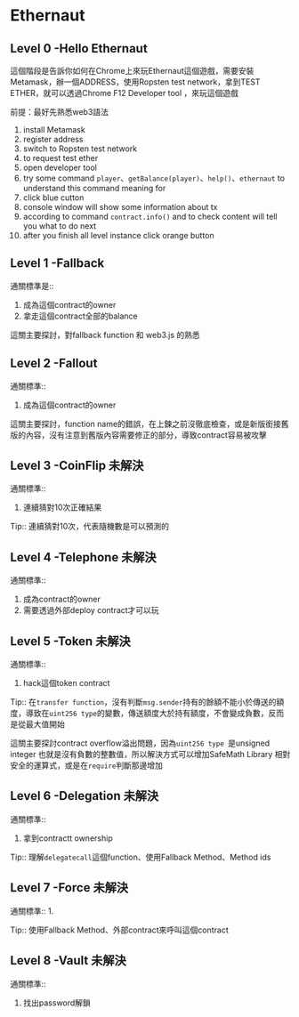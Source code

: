 # Ethernaut
## Level 0 -Hello Ethernaut
這個階段是告訴你如何在Chrome上來玩Ethernaut這個遊戲，需要安裝Metamask，辦一個ADDRESS，使用Ropsten test network，拿到TEST ETHER，就可以透過Chrome F12 Developer tool ，來玩這個遊戲

前提：最好先熟悉web3語法

1. install Metamask
2. register address
3. switch to Ropsten test network
4. to request test ether
5. open developer tool
6. try some command `player`、`getBalance(player)`、`help()`、`ethernaut` to understand this command meaning for 
7. click blue cutton
8. console window will show some information about tx 
9. according to command `contract.info()` and to check content will tell you what to do next 
10. after you finish all level instance click orange button

## Level 1 -Fallback
通關標準是::
1. 成為這個contract的owner
2. 拿走這個contract全部的balance

這關主要探討，對fallback function 和 web3.js 的熟悉

## Level 2 -Fallout
通關標準::
1. 成為這個contract的owner

這關主要探討，function name的錯誤，在上鍊之前沒徹底檢查，或是新版銜接舊版的內容，沒有注意到舊版內容需要修正的部分，導致contract容易被攻擊

## Level 3 -CoinFlip 未解決
通關標準::
1. 連續猜對10次正確結果

Tip:: 連續猜對10次，代表隨機數是可以預測的

## Level 4 -Telephone 未解決
通關標準::
1. 成為contract的owner
2. 需要透過外部deploy contract才可以玩

## Level 5 -Token 未解決
通關標準::
1. hack這個token contract

Tip:: 在`transfer function`，沒有判斷`msg.sender`持有的餘額不能小於傳送的額度，導致在`uint256 type`的變數，傳送額度大於持有額度，不會變成負數，反而是從最大值開始

這關主要探討contract overflow溢出問題，因為`uint256 type `是unsigned integer 也就是沒有負數的整數值，所以解決方式可以增加SafeMath Library 相對安全的運算式，或是在`require`判斷那邊增加

## Level 6 -Delegation 未解決
通關標準::
1. 拿到contractt ownership

Tip:: 理解`delegatecall`這個function、使用Fallback Method、Method ids

## Level 7 -Force 未解決
通關標準::
1. 

Tip:: 使用Fallback Method、外部contract來呼叫這個contract 

## Level 8 -Vault 未解決
通關標準::
1. 找出password解鎖